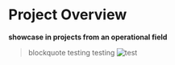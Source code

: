# Project Overview
**showcase in projects from an operational field**


> blockquote testing testing
![test](https://user-images.githubusercontent.com/111752059/189673008-565905c8-6b7e-46b1-891d-06c397284970.png)

